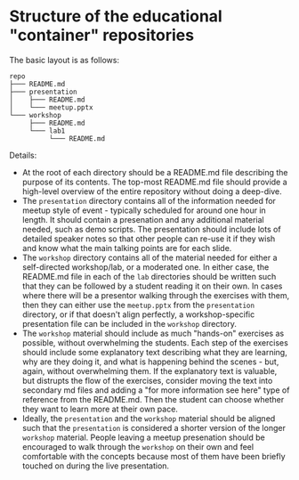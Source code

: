 # Structure of the educational "container" repositories

The basic layout is as follows:
```
repo
├─── README.md
├─── presentation
│    ├─── README.md
│    └─── meetup.pptx
└─── workshop
     ├─── README.md
     └─── lab1
	      └─── README.md
```

Details:
* At the root of each directory should be a README.md file describing
  the purpose of its contents. The top-most README.md file should
  provide a high-level overview of the entire repository without
  doing a deep-dive.
* The `presentation` directory contains all of the information needed
  for meetup style of event - typically scheduled for around one hour in
  length.  It should contain a presenation and any additional material
  needed, such as demo scripts. The presentation should include lots of
  detailed speaker notes so that other people can re-use it if they wish
  and know what the main talking points are for each slide.
* The `workshop` directory contains all of the material needed for either
  a self-directed workshop/lab, or a moderated one. In either case, the
  README.md file in each of the `lab` directories should be written such
  that they can be followed by a student reading it on their own.
  In cases where there will be a presentor walking through the exercises
  with them, then they can either use the `meetup.pptx` from the
  `presentation` directory, or if that doesn't align perfectly, a
  workshop-specific presentation file can be included in the `workshop`
  directory.
* The `workshop` material should include as much "hands-on" exercises
  as possible, without overwhelming the students. Each step of the
  exercises should include some explanatory text describing what
  they are learning, why are they doing it, and what is happening
  behind the scenes - but, again, without overwhelming them. If the
  explanatory text is valuable, but distrupts the flow of the exercises,
  consider moving the text into secondary md files and adding a 
  "for more information see here" type of reference from the README.md.
  Then the student can choose whether they want to learn more at their
  own pace.
* Ideally, the `presentation` and the `workshop` material should be
  aligned such that the `presentation` is considered a shorter version of
  the longer `workshop` material. People leaving a meetup presenation
  should be encouraged to walk through the `workshop` on their own and
  feel comfortable with the concepts because most of them have been
  briefly touched on during the live presentation.


